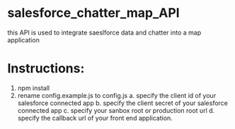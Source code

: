 # salesforce_chatter_map_API
this API is used to integrate saeslforce data and chatter into a map application

# Instructions:
1. npm install
2. rename config.example.js to config.js
    a. specify the client id  of your salesforce connected app
    b. specify the client secret of your salesforce connected app
    c. specify your sanbox root or production root url
    d. specify the callback url of your front end application. 
